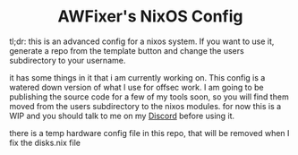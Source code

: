 [Discord]: https://inv.wtf/deadinside

<h1 align="center"> AWFixer's NixOS Config</h1>

tl;dr: this is an advanced config for a nixos system. If you want to use it, generate a repo from the template button and change the users subdirectory to your username.

it has some things in it that i am currently working on. This config is a watered down version of what I use for offsec work. I am going to be publishing the source code for a few of my tools soon, so you will find them moved from the users subdirectory to the nixos modules. for now this is a WIP and you should talk to me on my [Discord] before using it.

there is a temp hardware config file in this repo, that will be removed when I fix the disks.nix file
